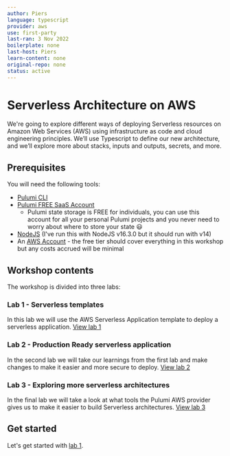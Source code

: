 ```yaml
---
author: Piers
language: typescript
provider: aws
use: first-party
last-ran: 3 Nov 2022
boilerplate: none
last-host: Piers
learn-content: none
original-repo: none
status: active
---
```


# Serverless Architecture on AWS

We're going to explore different ways of deploying Serverless resources on Amazon Web Services (AWS) using infrastructure as code and cloud engineering principles. We’ll use Typescript to define our new architecture, and we’ll explore more about stacks, inputs and outputs, secrets, and more. 

## Prerequisites

You will need the following tools:

* [Pulumi CLI](https://www.pulumi.com/docs/get-started/install/?utm_source=da&utm_medium=referral&utm_campaign=workshops&utm_content=ced-fall2022-workshops)
* [Pulumi FREE SaaS Account](https://app.pulumi.com/signup/?utm_source=da&utm_medium=referral&utm_campaign=workshops&utm_content=ced-fall2022-workshops)
  * Pulumi state storage is FREE for individuals, you can use this account for all your personal Pulumi projects and you never need to worry about where to store your state 😃
* [NodeJS](https://www.pulumi.com/docs/intro/languages/javascript/?utm_source=da&utm_medium=referral&utm_campaign=workshops&utm_content=ced-fall2022-workshops) (I've run this with NodeJS v16.3.0 but it should run with v14)
* An [AWS Account](https://portal.aws.amazon.com/billing/signup#/start/email) - the free tier should cover everything in this workshop but any costs accrued will be minimal

## Workshop contents

The workshop is divided into three labs:

### Lab 1 - Serverless templates

In this lab we will use the AWS Serverless Application template to deploy a serverless application. [View lab 1](https://github.com/pulumi/workshops/tree/main/serverless-architecture-on-aws/lab-1)

### Lab 2 - Production Ready serverless application

In the second lab we will take our learnings from the first lab and make changes to make it easier and more secure to deploy. [View lab 2](https://github.com/pulumi/workshops/tree/main/serverless-architecture-on-aws/lab-2)

### Lab 3 - Exploring more serverless architectures

In the final lab we will take a look at what tools the Pulumi AWS provider gives us to make it easier to build Serverless architectures. [View lab 3](https://github.com/pulumi/workshops/tree/main/serverless-architecture-on-aws/lab-3)

## Get started

Let's get started with [lab 1](https://github.com/pulumi/workshops/tree/main/serverless-architecture-on-aws/lab-1).